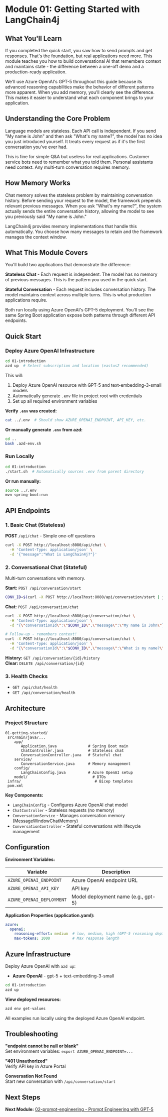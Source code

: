 # Module 01: Getting Started with LangChain4j

## What You'll Learn

If you completed the quick start, you saw how to send prompts and get responses. That's the foundation, but real applications need more. This module teaches you how to build conversational AI that remembers context and maintains state - the difference between a one-off demo and a production-ready application.

We'll use Azure OpenAI's GPT-5 throughout this guide because its advanced reasoning capabilities make the behavior of different patterns more apparent. When you add memory, you'll clearly see the difference. This makes it easier to understand what each component brings to your application.

## Understanding the Core Problem

Language models are stateless. Each API call is independent. If you send "My name is John" and then ask "What's my name?", the model has no idea you just introduced yourself. It treats every request as if it's the first conversation you've ever had.

This is fine for simple Q&A but useless for real applications. Customer service bots need to remember what you told them. Personal assistants need context. Any multi-turn conversation requires memory.

## How Memory Works

Chat memory solves the stateless problem by maintaining conversation history. Before sending your request to the model, the framework prepends relevant previous messages. When you ask "What's my name?", the system actually sends the entire conversation history, allowing the model to see you previously said "My name is John."

LangChain4j provides memory implementations that handle this automatically. You choose how many messages to retain and the framework manages the context window.

## What This Module Covers

You'll build two applications that demonstrate the difference:

**Stateless Chat** - Each request is independent. The model has no memory of previous messages. This is the pattern you used in the quick start.

**Stateful Conversation** - Each request includes conversation history. The model maintains context across multiple turns. This is what production applications require.

Both run locally using Azure OpenAI's GPT-5 deployment. You'll see the same Spring Boot application expose both patterns through different API endpoints.

## Quick Start

### Deploy Azure OpenAI Infrastructure

```bash
cd 01-introduction
azd up  # Select subscription and location (eastus2 recommended)
```

This will:
1. Deploy Azure OpenAI resource with GPT-5 and text-embedding-3-small models
2. Automatically generate `.env` file in project root with credentials
3. Set up all required environment variables

**Verify `.env` was created:**
```bash
cat ../.env  # Should show AZURE_OPENAI_ENDPOINT, API_KEY, etc.
```

**Or manually generate `.env` from azd:**
```bash
cd ..
bash .azd-env.sh
```

### Run Locally

```bash
cd 01-introduction
./start.sh  # Automatically sources .env from parent directory
```

**Or run manually:**
```bash
source ../.env
mvn spring-boot:run
```

## API Endpoints

### 1. Basic Chat (Stateless)

**POST** `/api/chat` - Simple one-off questions

```bash
curl -X POST http://localhost:8080/api/chat \
  -H 'Content-Type: application/json' \
  -d '{"message":"What is LangChain4j?"}'
```

### 2. Conversational Chat (Stateful)

Multi-turn conversations with memory.

**Start:** `POST /api/conversation/start`
```bash
CONV_ID=$(curl -X POST http://localhost:8080/api/conversation/start | jq -r '.conversationId')
```

**Chat:** `POST /api/conversation/chat`
```bash
curl -X POST http://localhost:8080/api/conversation/chat \
  -H 'Content-Type: application/json' \
  -d "{\"conversationId\":\"$CONV_ID\",\"message\":\"My name is John\"}"

# Follow-up - remembers context!
curl -X POST http://localhost:8080/api/conversation/chat \
  -H 'Content-Type: application/json' \
  -d "{\"conversationId\":\"$CONV_ID\",\"message\":\"What is my name?\"}"
```

**History:** `GET /api/conversation/{id}/history`  
**Clear:** `DELETE /api/conversation/{id}`

### 3. Health Checks

- `GET /api/chat/health`
- `GET /api/conversation/health`

## Architecture

### Project Structure

```
01-getting-started/
 src/main/java/...
    app/
       Application.java              # Spring Boot main
       ChatController.java           # Stateless chat
       ConversationController.java   # Stateful chat
    service/
       ConversationService.java      # Memory management
    config/
       LangChainConfig.java          # Azure OpenAI setup
    model/                             # DTOs
 infra/                                 # Bicep templates
 pom.xml
```

**Key Components:**
- `LangChainConfig` - Configures Azure OpenAI chat model
- `ChatController` - Stateless requests (no memory)
- `ConversationService` - Manages conversation memory (MessageWindowChatMemory)
- `ConversationController` - Stateful conversations with lifecycle management

## Configuration

**Environment Variables:**

| Variable | Description |
|----------|-------------|
| `AZURE_OPENAI_ENDPOINT` | Azure OpenAI endpoint URL |
| `AZURE_OPENAI_API_KEY` | API key |
| `AZURE_OPENAI_DEPLOYMENT` | Model deployment name (e.g., gpt-5) |

**Application Properties (application.yaml):**
```yaml
azure:
  openai:
    reasoning-effort: medium  # low, medium, high (GPT-5 reasoning depth)
    max-tokens: 1000          # Max response length
```

## Azure Infrastructure

Deploy Azure OpenAI with `azd up`:
- **Azure OpenAI** - gpt-5 + text-embedding-3-small

```bash
cd 01-introduction
azd up
```

**View deployed resources:**
```bash
azd env get-values
```

All examples run locally using the deployed Azure OpenAI endpoint.

## Troubleshooting

**"endpoint cannot be null or blank"**  
Set environment variables: `export AZURE_OPENAI_ENDPOINT=...`

**"401 Unauthorized"**  
Verify API key in Azure Portal

**Conversation Not Found**  
Start new conversation with `/api/conversation/start`

## Next Steps

**Next Module:** [02-prompt-engineering - Prompt Engineering with GPT-5](../02-prompt-engineering/README.md)

